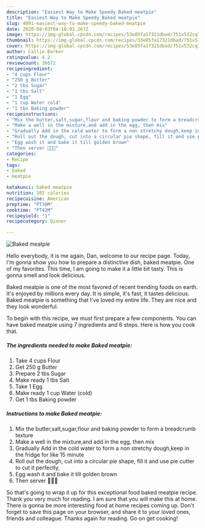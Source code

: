 ```yaml
---
description: "Easiest Way to Make Speedy Baked meatpie"
title: "Easiest Way to Make Speedy Baked meatpie"
slug: 4091-easiest-way-to-make-speedy-baked-meatpie
date: 2020-08-03T04:10:03.267Z
image: https://img-global.cpcdn.com/recipes/53e85fa17321dbad/751x532cq70/baked-meatpie-recipe-main-photo.jpg
thumbnail: https://img-global.cpcdn.com/recipes/53e85fa17321dbad/751x532cq70/baked-meatpie-recipe-main-photo.jpg
cover: https://img-global.cpcdn.com/recipes/53e85fa17321dbad/751x532cq70/baked-meatpie-recipe-main-photo.jpg
author: Callie Barker
ratingvalue: 4.2
reviewcount: 36672
recipeingredient:
- "4 cups Flour"
- "250 g Butter"
- "2 tbs Sugar"
- "1 tbs Salt"
- "1 Egg"
- "1 cup Water cold"
- "1 tbs Baking powder"
recipeinstructions:
- "Mix the butter,salt,sugar,flour and baking powder to form a breadcrumb texture"
- "Make a well in the mixture,and add in the egg, then mix"
- "Gradually Add in the cold water to form a non stretchy dough,keep in the fridge for like 15 minute"
- "Roll out the dough, cut into a circular pie shape, fill it and use pie cutter to cut it perfectly,"
- "Egg wash it and bake it till golden brown"
- "Then server 🤤🤤🤤"
categories:
- Recipe
tags:
- baked
- meatpie

katakunci: baked meatpie 
nutrition: 102 calories
recipecuisine: American
preptime: "PT30M"
cooktime: "PT42M"
recipeyield: "1"
recipecategory: Dinner

---
```



![Baked meatpie](https://img-global.cpcdn.com/recipes/53e85fa17321dbad/751x532cq70/baked-meatpie-recipe-main-photo.jpg)

Hello everybody, it is me again, Dan, welcome to our recipe page. Today, I'm gonna show you how to prepare a distinctive dish, baked meatpie. One of my favorites. This time, I am going to make it a little bit tasty. This is gonna smell and look delicious.

Baked meatpie is one of the most favored of recent trending foods on earth. It's enjoyed by millions every day. It is simple, it's fast, it tastes delicious. Baked meatpie is something that I've loved my entire life. They are nice and they look wonderful.




To begin with this recipe, we must first prepare a few components. You can have baked meatpie using 7 ingredients and 6 steps. Here is how you cook that.

<!--inarticleads1-->

##### The ingredients needed to make Baked meatpie:

1. Take 4 cups Flour
1. Get 250 g Butter
1. Prepare 2 tbs Sugar
1. Make ready 1 tbs Salt
1. Take 1 Egg
1. Make ready 1 cup Water (cold)
1. Get 1 tbs Baking powder




<!--inarticleads2-->

##### Instructions to make Baked meatpie:

1. Mix the butter,salt,sugar,flour and baking powder to form a breadcrumb texture
1. Make a well in the mixture,and add in the egg, then mix
1. Gradually Add in the cold water to form a non stretchy dough,keep in the fridge for like 15 minute
1. Roll out the dough, cut into a circular pie shape, fill it and use pie cutter to cut it perfectly,
1. Egg wash it and bake it till golden brown
1. Then server 🤤🤤🤤




So that's going to wrap it up for this exceptional food baked meatpie recipe. Thank you very much for reading. I am sure that you will make this at home. There is gonna be more interesting food at home recipes coming up. Don't forget to save this page on your browser, and share it to your loved ones, friends and colleague. Thanks again for reading. Go on get cooking!
